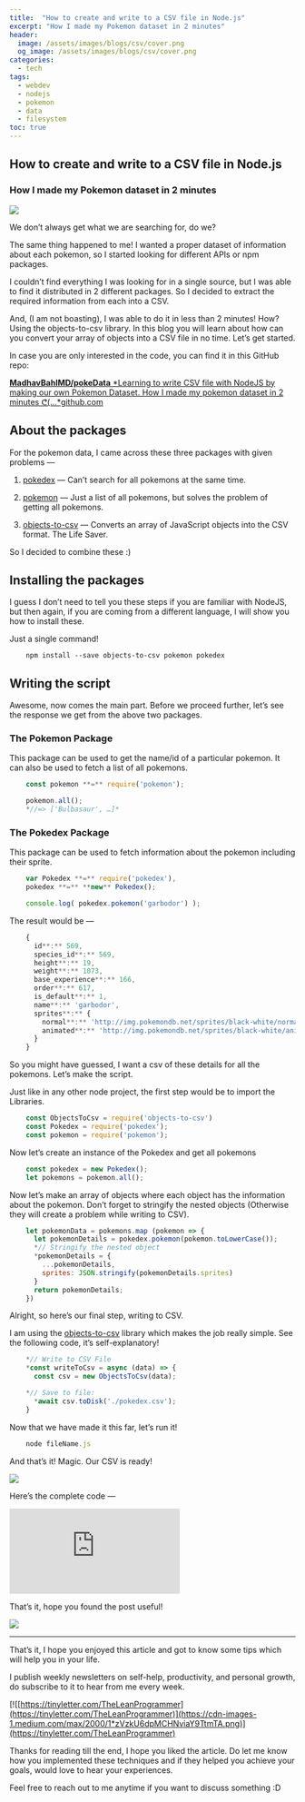 ```yaml
---
title:  "How to create and write to a CSV file in Node.js"
excerpt: "How I made my Pokemon dataset in 2 minutes"
header:
  image: /assets/images/blogs/csv/cover.png
  og_image: /assets/images/blogs/csv/cover.png
categories:
  - tech
tags:
  - webdev
  - nodejs
  - pokemon
  - data
  - filesystem
toc: true
---
```



## How to create and write to a CSV file in Node.js

### How I made my Pokemon dataset in 2 minutes

![](https://cdn-images-1.medium.com/max/2800/1*iCPGDxueHVx_8lgPJxntEA.png)

We don’t always get what we are searching for, do we?

The same thing happened to me! I wanted a proper dataset of information about each pokemon, so I started looking for different APIs or npm packages.

I couldn’t find everything I was looking for in a single source, but I was able to find it distributed in 2 different packages. So I decided to extract the required information from each into a CSV.

And, (I am not boasting), I was able to do it in less than 2 minutes! How? Using the objects-to-csv library. In this blog you will learn about how can you convert your array of objects into a CSV file in no time. Let’s get started.

In case you are only interested in the code, you can find it in this GitHub repo:

[**MadhavBahlMD/pokeData**
*Learning to write CSV file with NodeJS by making our own Pokemon Dataset. How I made my pokemon dataset in 2 minutes ᕦ(…*github.com](https://github.com/MadhavBahlMD/pokeData)

## About the packages

For the pokemon data, I came across these three packages with given problems —

 1. [pokedex](https://www.npmjs.com/package/pokedex) — Can’t search for all pokemons at the same time.

 2. [pokemon](https://www.npmjs.com/package/pokemon) — Just a list of all pokemons, but solves the problem of getting all pokemons.

 3. [objects-to-csv](https://www.npmjs.com/package/objects-to-csv) — Converts an array of JavaScript objects into the CSV format. The Life Saver.

So I decided to combine these :)

## Installing the packages

I guess I don’t need to tell you these steps if you are familiar with NodeJS, but then again, if you are coming from a different language, I will show you how to install these.

Just a single command!

```ja
    npm install --save objects-to-csv pokemon pokedex
```

## Writing the script

Awesome, now comes the main part. Before we proceed further, let’s see the response we get from the above two packages.

### The Pokemon Package

This package can be used to get the name/id of a particular pokemon. It can also be used to fetch a list of all pokemons.

```js
    const pokemon **=** require('pokemon');

    pokemon.all();
    *//=> ['Bulbasaur', …]*
```

### The Pokedex Package

This package can be used to fetch information about the pokemon including their sprite.

```js
    var Pokedex **=** require('pokedex'),
    pokedex **=** **new** Pokedex();

    console.log( pokedex.pokemon('garbodor') );
```

The result would be —

```js
    {
      id**:** 569,
      species_id**:** 569,
      height**:** 19,
      weight**:** 1073,
      base_experience**:** 166,
      order**:** 617,
      is_default**:** 1,
      name**:** 'garbodor',
      sprites**:** {
        normal**:** 'http://img.pokemondb.net/sprites/black-white/normal/garbodor.png',
        animated**:** 'http://img.pokemondb.net/sprites/black-white/anim/normal/garbodor.gif'
      }
    }
```

So you might have guessed, I want a csv of these details for all the pokemons. Let’s make the script.

Just like in any other node project, the first step would be to import the Libraries.

```js
    const ObjectsToCsv = require('objects-to-csv')
    const Pokedex = require('pokedex');
    const pokemon = require('pokemon');
```

Now let’s create an instance of the Pokedex and get all pokemons

```js
    const pokedex = new Pokedex();
    let pokemons = pokemon.all();
```

Now let’s make an array of objects where each object has the information about the pokemon. Don’t forget to stringify the nested objects (Otherwise they will create a problem while writing to CSV).

```js
    let pokemonData = pokemons.map (pokemon => {
      let pokemonDetails = pokedex.pokemon(pokemon.toLowerCase());
      *// Stringify the nested object
      *pokemonDetails = {
        ...pokemonDetails,
        sprites: JSON.stringify(pokemonDetails.sprites)
      }
      return pokemonDetails;
    })
```

Alright, so here’s our final step, writing to CSV.

I am using the [objects-to-csv](https://www.npmjs.com/package/objects-to-csv) library which makes the job really simple. See the following code, it’s self-explanatory!

```js
    *// Write to CSV File
    *const writeToCsv = async (data) => {
      const csv = new ObjectsToCsv(data);

    *// Save to file:
      *await csv.toDisk('./pokedex.csv');
    }
```

Now that we have made it this far, let’s run it!

```js
    node fileName.js
```

And that’s it! Magic. Our CSV is ready!

![](https://cdn-images-1.medium.com/max/2692/1*CMQmyVza0t91h5k-itjA9w.gif)

Here’s the complete code —

 <iframe src="https://medium.com/media/f225cbae54ba4a6e0b00bec87fef6099" frameborder=0></iframe>

That’s it, hope you found the post useful!

![](https://cdn-images-1.medium.com/max/2000/0*6GmDGGhAdDYvnCpO.png)

***

That’s it, I hope you enjoyed this article and got to know some tips which will help you in your life.

I publish weekly newsletters on self-help, productivity, and personal growth, do subscribe to it to hear from me every week.

[![[https://tinyletter.com/TheLeanProgrammer](https://tinyletter.com/TheLeanProgrammer)](https://cdn-images-1.medium.com/max/2000/1*zVzkU6dpMCHNviaY9TtmTA.png)](https://tinyletter.com/TheLeanProgrammer)

Thanks for reading till the end, I hope you liked the article. Do let me know how you implemented these techniques and if they helped you achieve your goals, would love to hear your experiences.

Feel free to reach out to me anytime if you want to discuss something :D